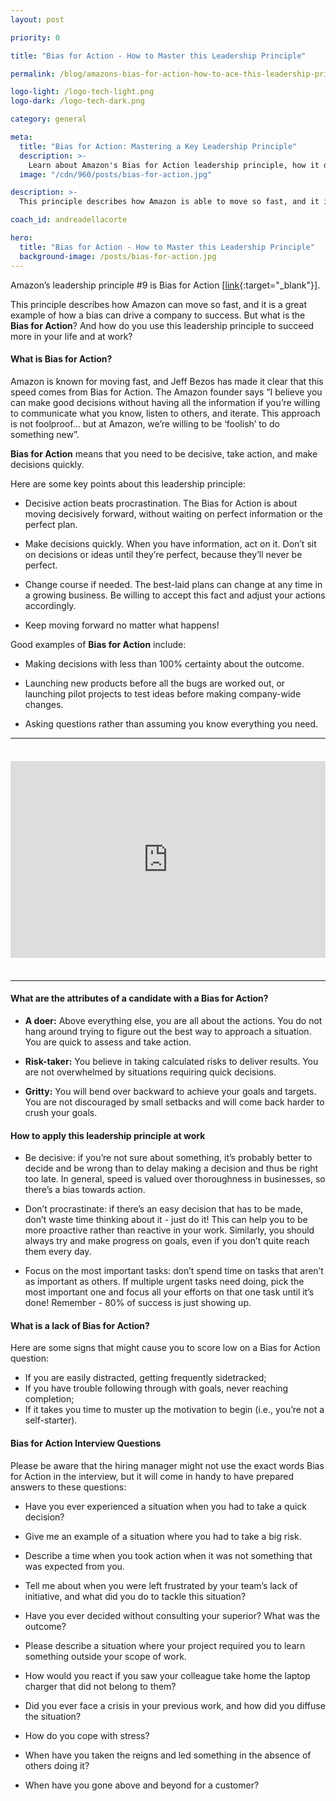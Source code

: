 ```yaml
---
layout: post

priority: 0

title: "Bias for Action - How to Master this Leadership Principle"

permalink: /blog/amazons-bias-for-action-how-to-ace-this-leadership-principle/

logo-light: /logo-tech-light.png
logo-dark: /logo-tech-dark.png

category: general

meta:
  title: "Bias for Action: Mastering a Key Leadership Principle"
  description: >-
    Learn about Amazon's Bias for Action leadership principle, how it drives the company's success, and how you can apply it in your life and work.
  image: "/cdn/960/posts/bias-for-action.jpg"

description: >-
  This principle describes how Amazon is able to move so fast, and it is a great example of how a bias can drive a company to success. But what is the Bias for Action?

coach_id: andreadellacorte

hero:
  title: "Bias for Action - How to Master this Leadership Principle"
  background-image: /posts/bias-for-action.jpg
---
```


Amazon’s leadership principle #9 is Bias for Action [[link](https://www.amazon.jobs/en/principles){:target="\_blank"}].

This principle describes how Amazon can move so fast, and it is a great example of how a bias can drive a company to success. But what is the **Bias for Action**? And how do you use this leadership principle to succeed more in your life and at work?

#### What is Bias for Action?

Amazon is known for moving fast, and Jeff Bezos has made it clear that this speed comes from Bias for Action. The Amazon founder says “I believe you can make good decisions without having all the information if you’re willing to communicate what you know, listen to others, and iterate. This approach is not foolproof… but at Amazon, we’re willing to be ‘foolish’ to do something new”.

**Bias for Action** means that you need to be decisive, take action, and make decisions quickly.

Here are some key points about this leadership principle:

- Decisive action beats procrastination. The Bias for Action is about moving decisively forward, without waiting on perfect information or the perfect plan.

- Make decisions quickly. When you have information, act on it. Don’t sit on decisions or ideas until they’re perfect, because they’ll never be perfect.

- Change course if needed. The best-laid plans can change at any time in a growing business. Be willing to accept this fact and adjust your actions accordingly.

- Keep moving forward no matter what happens!

Good examples of **Bias for Action** include:

- Making decisions with less than 100% certainty about the outcome.

- Launching new products before all the bugs are worked out, or launching pilot projects to test ideas before making company-wide changes.

- Asking questions rather than assuming you know everything you need.

<hr/>

<div style="display: flex; justify-content: center; margin-top: 36px; margin-bottom: 36px;">
<iframe width="560" height="315" src="https://www.youtube.com/embed/Iby_rZHtX7w?si=MKB-GdzIU1cZs4_D" title="YouTube video player" frameborder="0" allow="accelerometer; autoplay; clipboard-write; encrypted-media; gyroscope; picture-in-picture; web-share" referrerpolicy="strict-origin-when-cross-origin" allowfullscreen></iframe>
</div>

<hr/>

#### What are the attributes of a candidate with a Bias for Action?

- **A doer:** Above everything else, you are all about the actions. You do not hang around trying to figure out the best way to approach a situation. You are quick to assess and take action.

- **Risk-taker:** You believe in taking calculated risks to deliver results. You are not overwhelmed by situations requiring quick decisions.

- **Gritty:** You will bend over backward to achieve your goals and targets. You are not discouraged by small setbacks and will come back harder to crush your goals.

#### How to apply this leadership principle at work

- Be decisive: if you’re not sure about something, it’s probably better to decide and be wrong than to delay making a decision and thus be right too late. In general, speed is valued over thoroughness in businesses, so there’s a bias towards action.

- Don’t procrastinate: if there’s an easy decision that has to be made, don’t waste time thinking about it - just do it! This can help you to be more proactive rather than reactive in your work. Similarly, you should always try and make progress on goals, even if you don’t quite reach them every day.

- Focus on the most important tasks: don’t spend time on tasks that aren’t as important as others. If multiple urgent tasks need doing, pick the most important one and focus all your efforts on that one task until it’s done! Remember - 80% of success is just showing up.

#### What is a lack of Bias for Action?

Here are some signs that might cause you to score low on a Bias for Action question:

- If you are easily distracted, getting frequently sidetracked;
- If you have trouble following through with goals, never reaching completion;
- If it takes you time to muster up the motivation to begin (i.e., you’re not a self-starter).

#### Bias for Action Interview Questions

Please be aware that the hiring manager might not use the exact words Bias for Action in the interview, but it will come in handy to have prepared answers to these questions:

- Have you ever experienced a situation when you had to take a quick decision?

- Give me an example of a situation where you had to take a big risk.

- Describe a time when you took action when it was not something that was expected from you.

- Tell me about when you were left frustrated by your team’s lack of initiative, and what did you do to tackle this situation?

- Have you ever decided without consulting your superior? What was the outcome?

- Please describe a situation where your project required you to learn something outside your scope of work.

- How would you react if you saw your colleague take home the laptop charger that did not belong to them?

- Did you ever face a crisis in your previous work, and how did you diffuse the situation?

- How do you cope with stress?

- When have you taken the reigns and led something in the absence of others doing it?

- When have you gone above and beyond for a customer?
